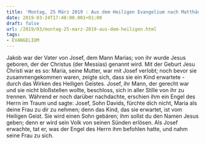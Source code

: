 ```yaml
---
title: 'Montag, 25 März 2019 : Aus dem Heiligen Evangelium nach Matthäus - Mt 1,16.18-21.24a.'
date: 2019-03-24T17:48:00.001+01:00
draft: false
url: /2019/03/montag-25-marz-2019-aus-dem-heiligen.html
tags: 
- EVANGELIUM
---
```


Jakob war der Vater von Josef, dem Mann Marias; von ihr wurde Jesus geboren, der der Christus (der Messias) genannt wird. Mit der Geburt Jesu Christi war es so: Maria, seine Mutter, war mit Josef verlobt; noch bevor sie zusammengekommen waren, zeigte sich, dass sie ein Kind erwartete - durch das Wirken des Heiligen Geistes. Josef, ihr Mann, der gerecht war und sie nicht bloßstellen wollte, beschloss, sich in aller Stille von ihr zu trennen. Während er noch darüber nachdachte, erschien ihm ein Engel des Herrn im Traum und sagte: Josef, Sohn Davids, fürchte dich nicht, Maria als deine Frau zu dir zu nehmen; denn das Kind, das sie erwartet, ist vom Heiligen Geist. Sie wird einen Sohn gebären; ihm sollst du den Namen Jesus geben; denn er wird sein Volk von seinen Sünden erlösen. Als Josef erwachte, tat er, was der Engel des Herrn ihm befohlen hatte, und nahm seine Frau zu sich.